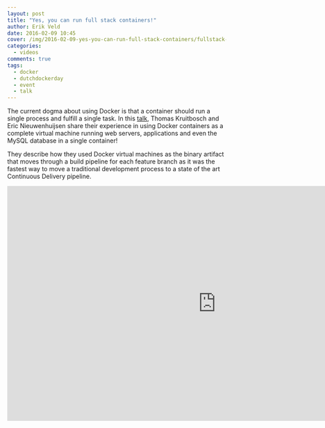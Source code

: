 ```yaml
---
layout: post
title: "Yes, you can run full stack containers!"
author: Erik Veld
date: 2016-02-09 10:45
cover: /img/2016-02-09-yes-you-can-run-full-stack-containers/fullstack-video.png
categories:
  - videos
comments: true
tags:
  - docker
  - dutchdockerday
  - event
  - talk
---
```

The current dogma about using Docker is that a container should run a single process and fulfill a single task. In this [talk](http://www.slideshare.net/xebia/dutch-docker-day-yes-you-can-run-full-stack-containers), Thomas Kruitbosch and Eric Nieuwenhuijsen share their experience in using Docker containers as a complete virtual machine running web servers, applications and even the MySQL database in a single container!

They describe how they used Docker virtual machines as the binary artifact that moves through a build pipeline for each feature branch as it was the fastest way to move a traditional development process to a state of the art Continuous Delivery pipeline.

<div class="video-container">
  <iframe
    width="960"
    height="540"
    src="http://www.youtube.com/embed/XSWGx31vwVI"
    frameborder="0"
    allowfullscreen>
  </iframe>
</div>
